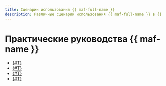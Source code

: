 ```yaml
---
title: Сценарии использования {{ maf-full-name }}
description: Различные сценарии использования {{ maf-full-name }} в {{ yandex-cloud }}.
---
```


# Практические руководства {{ maf-name }}

* [{#T}](data-processing-automation.md)
* [{#T}](airflow-auto-tasks.md)
* [{#T}](using-python-sdk.md)
* [{#T}](lockbox-secrets-in-maf-cluster.md)
